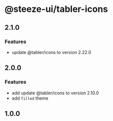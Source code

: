 # @steeze-ui/tabler-icons

## 2.1.0

### Features

- update @tabler/icons to version 2.22.0

## 2.0.0

### Features

- add update @tabler/icons to version 2.10.0
- add `filled` theme

## 1.0.0
